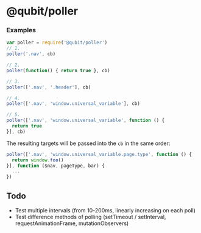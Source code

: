 @qubit/poller
=====

### Examples

```js
var poller = require('@qubit/poller')
// 1.
poller('.nav', cb)

// 2.
poller(function() { return true }, cb)

// 3.
poller(['.nav', '.header'], cb)

// 4.
poller(['.nav', 'window.universal_variable'], cb)

// 5.
poller(['.nav', 'window.universal_variable', function () {
  return true
}], cb)
```

The resulting targets will be passed into the `cb` in the same order:

```js
poller(['.nav', 'window.universal_variable.page.type', function () {
  return window.foo()
}], function ($nav, pageType, bar) {
  ...
})
```

## Todo
* Test multiple intervals (from 10-200ms, linearly increasing on each poll)
* Test difference methods of polling (setTimeout / setInterval, requestAnimationFrame, mutationObservers)
